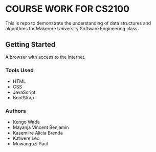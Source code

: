 # COURSE WORK FOR CS2100

This is repo to demonstrate the understanding of data structures and algorithms for Makerere University Software Engineering class.

## Getting Started

A browser with access to the internet.

### Tools Used

* HTML
* CSS
* JavaScript
* BootStrap

### Authors

* Kengo Wada
* Mayanja Vincent Benjamin
* Kasemiire Alicia Brenda
* Katwere Leo
* Muwanguzi Paul
